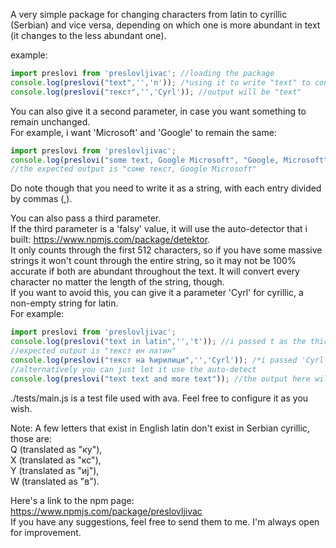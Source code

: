 A very simple package for changing characters from latin to cyrillic (Serbian) and vice versa, depending on which one is more abundant in text (it changes to the less abundant one).  
  
example:  
``` javascript  
import preslovi from 'preslovljivac'; //loading the package  
console.log(preslovi("text",'','n')); /*using it to write "text" to console in cyrillic, the output will be "текст" */  
console.log(preslovi("текст",'','Cyrl')); //output will be "text"  
```  
  
You can also give it a second parameter, in case you want something to remain unchanged.  
For example, i want 'Microsoft' and 'Google' to remain the same:
``` javascript  
import preslovi from 'preslovljivac';
console.log(preslovi("some text, Google Microsoft", "Google, Microsoft",'a'));  
//the expected output is "соме текст, Google Microsoft"  
```  
Do note though that you need to write it as a string, with each entry divided by commas (,).  
  
You can also pass a third parameter.  
If the third parameter is a 'falsy' value, it will use the auto-detector that i built: https://www.npmjs.com/package/detektor.  
It only counts through the first 512 characters, so if you have some massive strings it  won't count through the entire string, so it may not be 100% accurate if both are abundant throughout the text. It will convert every character no matter the length of the string,  though.  
If you want to avoid this, you can give it a parameter 'Cyrl' for cyrillic, a non-empty string for latin.  
For example:  
``` javascript  
import preslovi from 'preslovljivac';
console.log(preslovi("text in latin",'','t')); //i passed t as the third parameter so that it isn't a 'falsy' value  
//expected output is "текст ин латин"  
console.log(preslovi("текст на ћирилици",'','Cyrl')); /*i passed 'Cyrl' as the third parameter, so now it will treat it as cyrillic text and the output will be "tekst na ćirilici"*/  
//alternatively you can just let it use the auto-detect  
console.log(preslovi("text text and more text")); //the output here will be "текст текст анд море текст"  
```  
  
./tests/main.js is a test file used with ava. Feel free to configure it as you wish.  
  
Note: A few letters that exist in English latin don't exist in Serbian cyrillic, those are:  
Q (translated as "ку"),  
X (translated as "кс"),  
Y (translated as "иј"),  
W (translated as "в").  
  
Here's a link to the npm page: https://www.npmjs.com/package/preslovljivac  
If you have any suggestions, feel free to send them to me. I'm always open for improvement.  